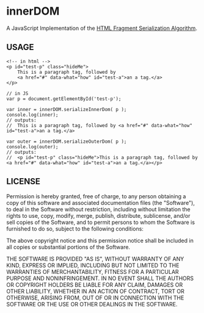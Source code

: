 
innerDOM
========

A JavaScript Implementation of the [HTML Fragment Serialization Algorithm](http://www.whatwg.org/specs/web-apps/current-work/multipage/the-end.html#serializing-html-fragments).

USAGE
-----

	<!-- in html -->
	<p id="test-p" class="hideMe">
		This is a paragraph tag, followed by 
		<a href="#" data-what="how" id="test-a">an a tag.</a>
	</p>

	// in JS
	var p = document.getElementById('test-p');
	
	var inner = innerDOM.serializeInnerDom( p );
	console.log(inner);
	// outputs: 
	//	This is a paragraph tag, followed by <a href="#" data-what="how" id="test-a">an a tag.</a>
		
	var outer = innerDOM.serializeOuterDom( p );
	console.log(outer);
	// outputs:
	//	<p id="test-p" class="hideMe">This is a paragraph tag, followed by <a href="#" data-what="how" id="test-a">an a tag.</a></p>
		
LICENSE
-------

Permission is hereby granted, free of charge, to any person obtaining a copy
of this software and associated documentation files (the "Software"), to deal
in the Software without restriction, including without limitation the rights
to use, copy, modify, merge, publish, distribute, sublicense, and/or sell
copies of the Software, and to permit persons to whom the Software is
furnished to do so, subject to the following conditions:

The above copyright notice and this permission notice shall be included in
all copies or substantial portions of the Software.

THE SOFTWARE IS PROVIDED "AS IS", WITHOUT WARRANTY OF ANY KIND, EXPRESS OR
IMPLIED, INCLUDING BUT NOT LIMITED TO THE WARRANTIES OF MERCHANTABILITY,
FITNESS FOR A PARTICULAR PURPOSE AND NONINFRINGEMENT. IN NO EVENT SHALL THE
AUTHORS OR COPYRIGHT HOLDERS BE LIABLE FOR ANY CLAIM, DAMAGES OR OTHER
LIABILITY, WHETHER IN AN ACTION OF CONTRACT, TORT OR OTHERWISE, ARISING FROM,
OUT OF OR IN CONNECTION WITH THE SOFTWARE OR THE USE OR OTHER DEALINGS IN
THE SOFTWARE.